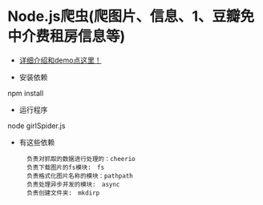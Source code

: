 # Node.js爬虫(爬图片、信息、1、豆瓣免中介费租房信息等) #

- [详细介绍和demo点这里！](https://github.com/huangshanhe/nodejs-Spider/blob/master/node%E7%88%AC%E8%99%AB%E4%BB%8B%E7%BB%8D.md)

- 安装依赖

npm install

- 运行程序

node girlSpider.js

- 有这些依赖

        负责对抓取的数据进行处理的：cheerio
        负责下载图片的fs模块:　fs
        负责格式化图片名称的模块：pathpath
        负责处理异步并发的模块:　async
        负责创建文件夹:　mkdirp

